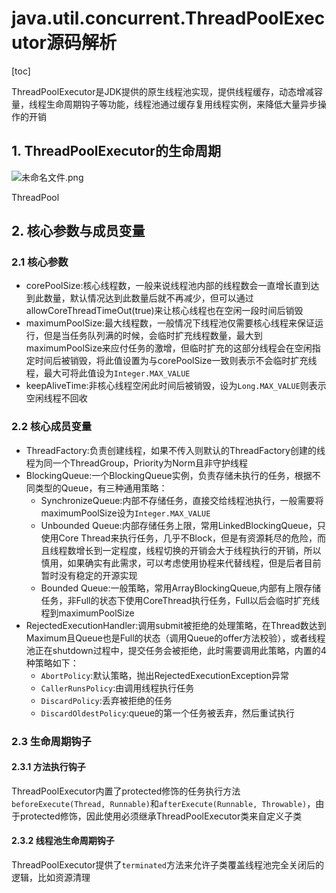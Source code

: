 # java.util.concurrent.ThreadPoolExecutor源码解析

[toc]

ThreadPoolExecutor是JDK提供的原生线程池实现，提供线程缓存，动态增减容量，线程生命周期钩子等功能，线程池通过缓存复用线程实例，来降低大量异步操作的开销

## 1. ThreadPoolExecutor的生命周期

![未命名文件.png](https://cdn.jsdelivr.net/gh/kkyeer/picbed/未命名文件.png)

ThreadPool

## 2. 核心参数与成员变量

### 2.1 核心参数

- corePoolSize:核心线程数，一般来说线程池内部的线程数会一直增长直到达到此数量，默认情况达到此数量后就不再减少，但可以通过allowCoreThreadTimeOut(true)来让核心线程也在空闲一段时间后销毁
- maximumPoolSize:最大线程数，一般情况下线程池仅需要核心线程来保证运行，但是当任务队列满的时候，会临时扩充线程数量，最大到maximumPoolSize来应付任务的激增，但临时扩充的这部分线程会在空闲指定时间后被销毁，将此值设置为与corePoolSize一致则表示不会临时扩充线程，最大可将此值设为```Integer.MAX_VALUE```
- keepAliveTime:非核心线程空闲此时间后被销毁，设为```Long.MAX_VALUE```则表示空闲线程不回收

### 2.2 核心成员变量

- ThreadFactory:负责创建线程，如果不传入则默认的ThreadFactory创建的线程为同一个ThreadGroup，Priority为Norm且非守护线程
- BlockingQueue:一个BlockingQueue实例，负责存储未执行的任务，根据不同类型的Queue，有三种通用策略：
  - SynchronizeQueue:内部不存储任务，直接交给线程池执行，一般需要将maximumPoolSize设为```Integer.MAX_VALUE```
  - Unbounded Queue:内部存储任务上限，常用LinkedBlockingQueue，只使用Core Thread来执行任务，几乎不Block，但是有资源耗尽的危险，而且线程数增长到一定程度，线程切换的开销会大于线程执行的开销，所以慎用，如果确实有此需求，可以考虑使用协程来代替线程，但是后者目前暂时没有稳定的开源实现
  - Bounded Queue:一般策略，常用ArrayBlockingQueue,内部有上限存储任务，非Full的状态下使用CoreThread执行任务，Full以后会临时扩充线程到maximumPoolSize
- RejectedExecutionHandler:调用submit被拒绝的处理策略，在Thread数达到Maximum且Queue也是Full的状态（调用Queue的offer方法校验），或者线程池正在shutdown过程中，提交任务会被拒绝，此时需要调用此策略，内置的4种策略如下：
  - ```AbortPolicy```:默认策略，抛出RejectedExecutionException异常
  - ```CallerRunsPolicy```:由调用线程执行任务
  - ```DiscardPolicy```:丢弃被拒绝的任务
  - ```DiscardOldestPolicy```:queue的第一个任务被丢弃，然后重试执行

### 2.3 生命周期钩子

#### 2.3.1 方法执行钩子

ThreadPoolExecutor内置了protected修饰的任务执行方法```beforeExecute(Thread, Runnable)```和```afterExecute(Runnable, Throwable)```，由于protected修饰，因此使用必须继承ThreadPoolExecutor类来自定义子类

#### 2.3.2 线程池生命周期钩子

ThreadPoolExecutor提供了```terminated```方法来允许子类覆盖线程池完全关闭后的逻辑，比如资源清理


